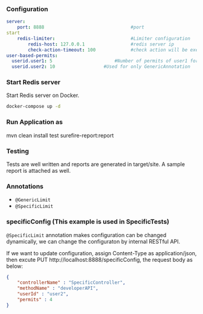 ### Configuration

``` yaml
server:
    port: 8888                                #port
start
    redis-limiter:                            #Limiter configuration
        redis-host: 127.0.0.1                 #redis server ip  
        check-action-timeout: 100             #check action will be executed asynchronous, this is the timeout support 
user-based-permits:						  
  userid.user1: 5						#Number of permits of user1 for all APIs
  userid.user2: 10				    #Used for only GenericAnnotation
```


### Start Redis server

Start Redis server on Docker.

``` bash
docker-compose up -d
```


### Run Application as 

mvn clean install test surefire-report:report

### Testing

Tests are well written and reports are generated in target/site.
A sample report is attached as well.


### Annotations

- `@GenericLimit`
- `@SpecificLimit`  



### specificConfig (This example is used in SpecificTests)

`@SpecificLimit` annotation makes configuration can be changed dynamically, we can change the configuraton by internal RESTful API.

If we want to update configuration, assign Content-Type as application/json, then excute PUT http://localhost:8888/specificConfig, the request body as below: 
``` json
{
	"controllerName" : "SpecificController",
	"methodName" : "developerAPI",
	"userId" : "user2",
	"permits" : 4
}


